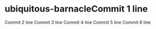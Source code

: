 # ubiquitous-barnacleCommit 1 line
Commit 2 line
Commit 3 line
Commit 4 line
Commit 5 line
Commit 6 line
